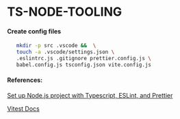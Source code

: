 # TS-NODE-TOOLING

#### Create config files

 ```bash
    mkdir -p src .vscode &&  \
    touch -a .vscode/settings.json \
    .eslintrc.js .gitignore prettier.config.js \
    babel.config.js tsconfig.json vite.config.js
 ```

#### References:
[Set up Node.js project with Typescript, ESLint, and Prettier](https://blog.tericcabrel.com/set-up-a-nodejs-project-with-typescript-eslint-and-prettier)

[Vitest Docs](https://vitest.dev/guide/)
